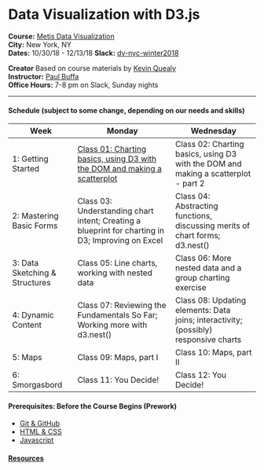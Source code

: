 # Data Visualization with D3.js

**Course:**  [Metis Data Visualization](http://www.thisismetis.com/data-visualization-d3-course)  
**City:**    New York, NY  
**Dates:**   10/30/18 - 12/13/18 
**Slack:**   [dv-nyc-winter2018](https://dv-ny-11-2018.slack.com/messages) 

**Creator** Based on course materials by [Kevin Quealy](https://twitter.com/kevinQ)  
**Instructor:** [Paul Buffa](twitter.com/pstuffa)  
**Office Hours:** 7-8 pm on Slack, Sunday nights

---

#### Schedule (subject to some change, depending on our needs and skills)
Week | Monday | Wednesday
--- | --- | ---
1: Getting Started | [Class 01: Charting basics, using D3 with the DOM and making a scatterplot](https://github.com/thisismetis/nyc18_dataviz11/tree/master/class01) | Class 02: Charting basics, using D3 with the DOM and making a scatterplot - part 2
2: Mastering Basic Forms | Class 03: Understanding chart intent; Creating a blueprint for charting in D3; Improving on Excel| Class 04: Abstracting functions, discussing merits of chart forms; d3.nest()
3: Data Sketching & Structures | Class 05: Line charts, working with nested data | Class 06: More nested data and a group charting exercise
4: Dynamic Content | Class 07: Reviewing the Fundamentals So Far; Working more with d3.nest()| Class 08: Updating elements: Data joins; interactivity; (possibly) responsive charts
5: Maps | Class 09: Maps, part I | Class 10: Maps, part II
6: Smorgasbord | Class 11: You Decide! | Class 12: You Decide!


#### Prerequisites:  Before the Course Begins (Prework)
* [Git & GitHub](https://git-scm.com/doc)
* [HTML & CSS](https://www.codecademy.com/learn/web) 
* [Javascript](https://www.codecademy.com/learn/javascript) 

#### [Resources](https://github.com/thisismetis/nyc18_dataviz11/blob/master/resources.md)

